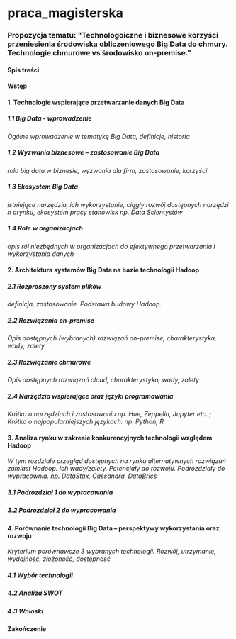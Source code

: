 # praca_magisterska

### Propozycja tematu: "Technologoiczne i biznesowe korzyści przeniesienia środowiska obliczeniowego Big Data do chmury. Technologie chmurowe vs środowisko on-premise."



#### Spis treści
#### Wstęp
#### **1. Technologie wspierające przetwarzanie danych Big Data**
#####  1.1 Big Data - wprowadzenie
_Ogólne wprowadzenie w tematykę Big Data, definicje, historia_
#####  1.2	Wyzwania biznesowe – zastosowanie Big Data
_rola big data w biznesie, wyzwania dla firm, zastosowanie, korzyści_
#####  1.3	Ekosystem Big Data
_istniejące narzędzia, ich wykorzystanie, ciągły rozwój dostępnych narzędzi n arynku, ekosystem pracy stanowisk np. Data Scientystów_
#####  1.4	Role w organizacjach
_opis ról niezbędnych w organizacjach do efektywnego przetwarzania i wykorzystania danych_
#### **2. Architektura systemów Big Data na bazie technologii Hadoop**
#####  2.1	Rozproszony system plików
_definicja, zastosowanie. Podstawa budowy  Hadoop._
#####  2.2	Rozwiązania on-premise
_Opis dostępnych (wybranych) rozwiązań on-premise, charakterystyka, wady, zalety._
#####  2.3	Rozwiązanie chmurowe
_Opis dostępnych rozwiązań cloud, charakterystyka, wady, zalety_
#####  2.4	Narzędzia wspierające oraz języki programowania
_Krótko o narzędziach i zastosowaniu np. Hue, Zeppelin, Jupyter etc. ; Krótko o najpopularniejszych językach: np. Python, R_
#### **3. Analiza rynku w zakresie konkurencyjnych technologii względem Hadoop**
_W tym rozdziale przegląd dostępnych na rynku alternatywnych rozwiązań zamiast Hadoop. Ich wady/zalety. Potencjały do rozwoju. Podrozdziały do wypracownia.
np. DataStax, Cassandra, DataBrics_
#####  3.1	Podrozdział 1 _do wypracowania_
#####  3.2	Podrozdział 2 _do wypracowania_
#### **4. Porównanie  technologii Big Data – perspektywy wykorzystania oraz rozwoju**
_Kryterium porównawcze 3 wybranych technologii. Rozwój, utrzymanie, wydajność, złożoność, dostępność_
#####  4.1	Wybór technologii
#####  4.2	Analiza SWOT
#####  4.3	Wnioski
#### Zakończenie

